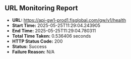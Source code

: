 ## URL Monitoring Report

- **URL:** https://api-gw1-prod1.fisglobal.com/gw/v1/health
- **Start Time:** 2025-05-25T11:29:04.243905
- **End Time:** 2025-05-25T11:29:04.780311
- **Total Time Taken:** 0.536406 seconds
- **HTTP Status Code:** 200
- **Status:** Success
- **Failure Reason:** N/A
